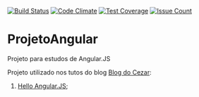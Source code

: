 [![Build Status](https://travis-ci.org/cezarcruz/angular-project.svg?branch=master)](https://travis-ci.org/cezarcruz/angular-project)
[![Code Climate](https://codeclimate.com/github/cezarcruz/ProjetoAngular/badges/gpa.svg)](https://codeclimate.com/github/cezarcruz/ProjetoAngular)
[![Test Coverage](https://codeclimate.com/github/cezarcruz/ProjetoAngular/badges/coverage.svg)](https://codeclimate.com/github/cezarcruz/ProjetoAngular/coverage)
[![Issue Count](https://codeclimate.com/github/cezarcruz/ProjetoAngular/badges/issue_count.svg)](https://codeclimate.com/github/cezarcruz/ProjetoAngular)

ProjetoAngular
==============

Projeto para estudos de Angular.JS

Projeto utilizado nos tutos do blog [Blog do Cezar](https://cezarcruz.com.br):

1. [Hello Angular.JS](https://cezarcruz.com.br/2014/12/hello-angular-js/);
